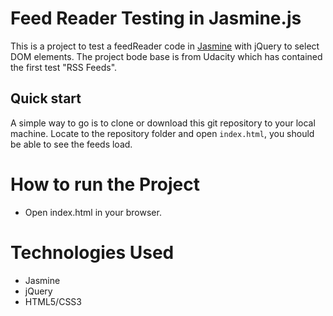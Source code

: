 # Feed Reader Testing in Jasmine.js

This is a project to test a feedReader code in [Jasmine](http://jasmine.github.io/) with jQuery to select DOM elements. 
The project bode base is from Udacity which has contained the first test "RSS Feeds".


## Quick start
A simple way to go is to clone or download this git repository to your local machine. Locate to the repository folder and  open `index.html`, you should be able to see the feeds load. 


# How to run the Project
- Open index.html in your browser.


# Technologies Used
- Jasmine
- jQuery
- HTML5/CSS3

